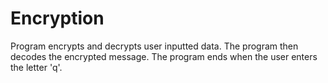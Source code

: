# Encryption
Program encrypts and decrypts user inputted data. The program then decodes the encrypted message.  The program ends when the user enters the letter 'q'.
